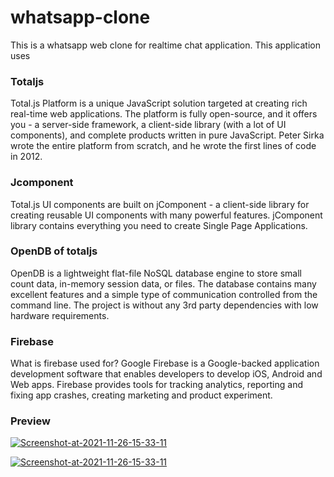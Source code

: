 # whatsapp-clone 
This is a whatsapp web clone for realtime chat application.
This application uses
  ### Totaljs 
Total.js Platform is a unique JavaScript solution targeted at creating rich real-time web applications. The platform is fully open-source, and it offers you - a server-side framework, a client-side library (with a lot of UI components), and complete products written in pure JavaScript. Peter Sirka wrote the entire platform from scratch, and he wrote the first lines of code in 2012.
  ### Jcomponent
Total.js UI components are built on jComponent - a client-side library for creating reusable UI components with many powerful features. jComponent library contains everything you need to create Single Page Applications.
  ### OpenDB of totaljs
OpenDB is a lightweight flat-file NoSQL database engine to store small count data, in-memory session data, or files. The database contains many excellent features and a simple type of communication controlled from the command line. The project is without any 3rd party dependencies with low hardware requirements.
      
  ### Firebase
What is firebase used for?
Google Firebase is a Google-backed application development software that enables developers to develop iOS, Android and Web apps. Firebase provides tools for tracking analytics, reporting and fixing app crashes, creating marketing and product experiment.
  ### Preview
<a href="https://ibb.co/jHHCMTq"><img src="https://i.ibb.co/q7bwvfd/Screenshot-at-2021-11-27-09-37-28.png" alt="Screenshot-at-2021-11-26-15-33-11" border="0"></a>

<a href="https://ibb.co/jHHCMTq"><img src="https://i.ibb.co/q7bwvfd/Screenshot-at-2021-11-27-09-37-28.png" alt="Screenshot-at-2021-11-26-15-33-11" border="0"></a>

  
  

